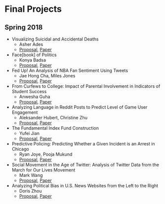 Final Projects
=====

## Spring 2018

* Visualizing Suicidal and Accidental Deaths
  * Asher Ades
  * [Proposal](https://drive.google.com/open?id=1dzPwjP_ihfhf605jf6Bbph0vGxctCSdX), [Paper](https://drive.google.com/open?id=18LNtYe7STn8FPQKlmjnT0TQ-8XWOouJc)
* Face[book] of Politics
  * Konya Badsa
  * [Proposal](https://drive.google.com/open?id=1D7_Dwn1nGX5SVfC6cl62xfqTcPUOxmZ3), [Paper](https://drive.google.com/open?id=1ALuXHcqXBac_FgbE5mnKLskDfmkHzGFU)
* Fed Up! An Analysis of NBA Fan Sentiment Using Tweets
  * Jae Hong Cha, Miles Jones
  * [Proposal](https://drive.google.com/open?id=1wC_u2nCRJ6MVsaWgnbAw4gWRhhMOEhG6), [Paper](https://drive.google.com/open?id=1I_vsJxGBKIs6ddE9BgQj31xIGKA89Rdl)
* From Curfews to College: Impact of Parental Involvement in Indicators of Student Success
  * Anwesha Guha
  * [Proposal](https://drive.google.com/open?id=1ncIB8Ppx9OzxejNiPxVwReLwVSd-gqXv), [Paper](https://drive.google.com/open?id=1jbJg6Q7wHgRKD3-Kz6hIUUBbueFOCha8)
* Analyzing Language in Reddit Posts to Predict Level of Game User Engagement
  * Aleksander Hubert, Christine Zhu
  * [Proposal](https://drive.google.com/open?id=1B4_WhBwJZfWg-3tJMdosm_b-FVhkLi7-), [Paper](https://drive.google.com/open?id=1RyHyQjZIR8ETJOFulTPtGS8jNPMUeLQI)
* The Fundamental Index Fund Construction
  * Yufei Jian
  * [Proposal](https://drive.google.com/open?id=1zOjgPH9Js0yjGnGOWMLIGQ7j5sJaX9bq), [Paper](https://drive.google.com/open?id=1AireH3qRUvepsdVs0Dit967jHfZHMbgl)
* Predictive Policing: Predicting Whether a Given Incident is an Arrest in Chicago
  * Ryan Joye, Pooja Mukund 
  * [Proposal](https://drive.google.com/open?id=1Mzpdc21MQqqA9-Lxm93xcjiSGP85nHX_), [Paper](https://drive.google.com/open?id=1e6uKXV9T6i_o8pYBrFz4UtwShBwWBWTN)
* Social Movement in the Age of Twitter: Analysis of Twitter Data from the March for Our Lives Movement
  * Mark Wang
  * [Proposal](https://drive.google.com/open?id=13zYe8nUmTSVpRa0mHwXU5YsrU5OI37em), [Paper](https://drive.google.com/open?id=1GN3mTL-QxJv8gGNqtK0UCZ2_u5DPAkhp)
* Analyzing Political Bias in U.S. News Websites from the Left to the Right
  * Doris Zhou
  * [Proposal](https://drive.google.com/open?id=1Ijns7K983PU5Z5yFVb2dHVMhCVPtMOGs), [Paper](https://drive.google.com/open?id=10wVFKsY6ifq4ilxyReEAOBwrpCrst4-d)

